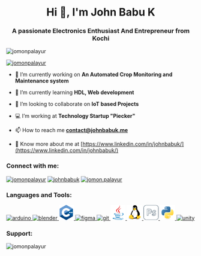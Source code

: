 <h1 align="center">Hi 👋, I'm John Babu K</h1>
<h3 align="center">A passionate Electronics Enthusiast And Entrepreneur from Kochi</h3>

<p align="left"> <img src="https://komarev.com/ghpvc/?username=jomonpalayur&label=Profile%20views&color=0e75b6&style=flat" alt="jomonpalayur" /> </p>

<p align="left"> <a href="https://twitter.com/jomonpalayur" target="blank"><img src="https://img.shields.io/twitter/follow/jomonpalayur?logo=twitter&style=for-the-badge" alt="jomonpalayur" /></a> </p>

- 🔭 I’m currently working on **An Automated Crop Monitoring and Maintenance system**

- 🌱 I’m currently learning **HDL, Web development**

- 🤝 I’m looking to collaborate on **IoT based Projects**

- 💻 I’m working at **Technology Startup "Piecker"**

- 📫 How to reach me **contact@johnbabuk.me**

- 📄 Know more about me at [https://www.linkedin.com/in/johnbabuk/](https://www.linkedin.com/in/johnbabuk/)

<h3 align="left">Connect with me:</h3>
<p align="left">
<a href="https://twitter.com/jomonpalayur" target="blank"><img align="center" src="https://raw.githubusercontent.com/rahuldkjain/github-profile-readme-generator/master/src/images/icons/Social/twitter.svg" alt="jomonpalayur" height="30" width="40" /></a>
<a href="https://linkedin.com/in/johnbabuk" target="blank"><img align="center" src="https://raw.githubusercontent.com/rahuldkjain/github-profile-readme-generator/master/src/images/icons/Social/linked-in-alt.svg" alt="johnbabuk" height="30" width="40" /></a>
<a href="https://instagram.com/jomon.palayur" target="blank"><img align="center" src="https://raw.githubusercontent.com/rahuldkjain/github-profile-readme-generator/master/src/images/icons/Social/instagram.svg" alt="jomon.palayur" height="30" width="40" /></a>
</p>

<h3 align="left">Languages and Tools:</h3>
<p align="left"> <a href="https://www.arduino.cc/" target="_blank" rel="noreferrer"> <img src="https://cdn.worldvectorlogo.com/logos/arduino-1.svg" alt="arduino" width="40" height="40"/> </a> <a href="https://www.blender.org/" target="_blank" rel="noreferrer"> <img src="https://download.blender.org/branding/community/blender_community_badge_white.svg" alt="blender" width="40" height="40"/> </a> <a href="https://www.w3schools.com/cpp/" target="_blank" rel="noreferrer"> <img src="https://raw.githubusercontent.com/devicons/devicon/master/icons/cplusplus/cplusplus-original.svg" alt="cplusplus" width="40" height="40"/> </a> <a href="https://www.figma.com/" target="_blank" rel="noreferrer"> <img src="https://www.vectorlogo.zone/logos/figma/figma-icon.svg" alt="figma" width="40" height="40"/> </a> <a href="https://git-scm.com/" target="_blank" rel="noreferrer"> <img src="https://www.vectorlogo.zone/logos/git-scm/git-scm-icon.svg" alt="git" width="40" height="40"/> </a> <a href="https://www.java.com" target="_blank" rel="noreferrer"> <img src="https://raw.githubusercontent.com/devicons/devicon/master/icons/java/java-original.svg" alt="java" width="40" height="40"/> </a> <a href="https://www.linux.org/" target="_blank" rel="noreferrer"> <img src="https://raw.githubusercontent.com/devicons/devicon/master/icons/linux/linux-original.svg" alt="linux" width="40" height="40"/> </a> <a href="https://www.photoshop.com/en" target="_blank" rel="noreferrer"> <img src="https://raw.githubusercontent.com/devicons/devicon/master/icons/photoshop/photoshop-line.svg" alt="photoshop" width="40" height="40"/> </a> <a href="https://www.python.org" target="_blank" rel="noreferrer"> <img src="https://raw.githubusercontent.com/devicons/devicon/master/icons/python/python-original.svg" alt="python" width="40" height="40"/> </a> <a href="https://unity.com/" target="_blank" rel="noreferrer"> <img src="https://www.vectorlogo.zone/logos/unity3d/unity3d-icon.svg" alt="unity" width="40" height="40"/> </a> </p>

<h3 align="left">Support:</h3>
<p><a href="https://www.buymeacoffee.com/jomonpalayur"> <img align="left" src="https://cdn.buymeacoffee.com/buttons/v2/default-yellow.png" height="50" width="210" alt="jomonpalayur" /></a></p><br><br>
